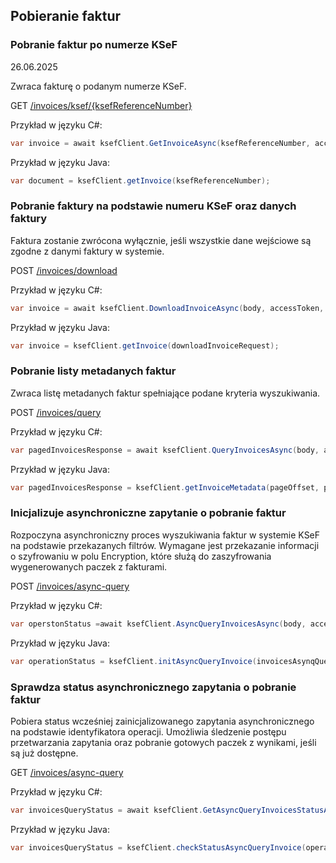 ## Pobieranie faktur
### Pobranie faktur po numerze KSeF
26.06.2025

Zwraca fakturę o podanym numerze KSeF.

GET [/invoices/ksef/\{ksefReferenceNumber\}](https://ksef-test.mf.gov.pl/docs/v2/index.html#tag/Pobieranie-faktur/paths/~1api~1v2~1invoices~1ksef~1%7BksefNumber%7D/get)

Przykład w języku C#:

```csharp
var invoice = await ksefClient.GetInvoiceAsync(ksefReferenceNumber, accessToken, cancellationToken);
```

Przykład w języku Java:
```java
var document = ksefClient.getInvoice(ksefReferenceNumber);
```

### Pobranie faktury na podstawie numeru KSeF oraz danych faktury

Faktura zostanie zwrócona wyłącznie, jeśli wszystkie dane wejściowe są zgodne z danymi faktury w systemie.

POST [/invoices/download](https://ksef-test.mf.gov.pl/docs/v2/index.html#tag/Pobieranie-faktur/paths/~1api~1v2~1invoices~1download/post)

Przykład w języku C#:
```csharp
var invoice = await ksefClient.DownloadInvoiceAsync(body, accessToken, cancellationToken);
```
Przykład w języku Java:
```java
var invoice = ksefClient.getInvoice(downloadInvoiceRequest);
```

### Pobranie listy metadanych faktur
Zwraca listę metadanych faktur spełniające podane kryteria wyszukiwania.

POST [/invoices/query](https://ksef-test.mf.gov.pl/docs/v2/index.html#tag/Pobieranie-faktur/paths/~1api~1v2~1invoices~1query/post)

Przykład w języku C#:
```csharp
var pagedInvoicesResponse = await ksefClient.QueryInvoicesAsync(body, accessToken, pageOffset, pageSize, cancellationToken);
```

Przykład w języku Java:
```java
var pagedInvoicesResponse = ksefClient.getInvoiceMetadata(pageOffset, pageSize, invoicesQueryRequest);
```

### Inicjalizuje asynchroniczne zapytanie o pobranie faktur

Rozpoczyna asynchroniczny proces wyszukiwania faktur w systemie KSeF na podstawie przekazanych filtrów. Wymagane jest przekazanie informacji o szyfrowaniu w polu Encryption, które służą do zaszyfrowania wygenerowanych paczek z fakturami.

POST [/invoices/async-query](https://ksef-test.mf.gov.pl/docs/v2/index.html#tag/Pobieranie-faktur/paths/~1api~1v2~1invoices~1async-query/post)

Przykład w języku C#:
```csharp
var operstonStatus =await ksefClient.AsyncQueryInvoicesAsync(body, accessToken, cancellationToken);
```

Przykład w języku Java:
```java
var operationStatus = ksefClient.initAsyncQueryInvoice(invoicesAsynqQueryRequest);
```

### Sprawdza status asynchronicznego zapytania o pobranie faktur

Pobiera status wcześniej zainicjalizowanego zapytania asynchronicznego na podstawie identyfikatora operacji. Umożliwia śledzenie postępu przetwarzania zapytania oraz pobranie gotowych paczek z wynikami, jeśli są już dostępne.

GET [/invoices/async-query](https://ksef-test.mf.gov.pl/docs/v2/index.html#tag/Pobieranie-faktur/paths/~1api~1v2~1invoices~1async-query~1%7BoperationReferenceNumber%7D/get)

Przykład w języku C#:
```csharp
var invoicesQueryStatus = await ksefClient.GetAsyncQueryInvoicesStatusAsync(operationReferenceNumber, accessToken, cancellationToken);
```
Przykład w języku Java:
```java
var invoicesQueryStatus = ksefClient.checkStatusAsyncQueryInvoice(operationReferenceNumber);
```